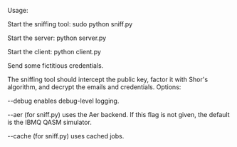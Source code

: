 Usage:

Start the sniffing tool: sudo python sniff.py

Start the server: python server.py

Start the client: python client.py

Send some fictitious credentials.

The sniffing tool should intercept the public key, factor it with Shor's algorithm, and decrypt the emails and credentials.
Options:

--debug enables debug-level logging.

--aer (for sniff.py) uses the Aer backend. If this flag is not given, the default is the IBMQ QASM simulator.

--cache (for sniff.py) uses cached jobs.
